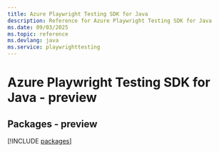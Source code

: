 ```yaml
---
title: Azure Playwright Testing SDK for Java
description: Reference for Azure Playwright Testing SDK for Java
ms.date: 09/03/2025
ms.topic: reference
ms.devlang: java
ms.service: playwrighttesting
---
```

# Azure Playwright Testing SDK for Java - preview
## Packages - preview
[!INCLUDE [packages](playwright-testing-index.md)]